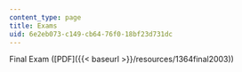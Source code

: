 ```yaml
---
content_type: page
title: Exams
uid: 6e2eb073-c149-cb64-76f0-18bf23d731dc
---
```


Final Exam ([PDF]({{< baseurl >}}/resources/1364final2003))